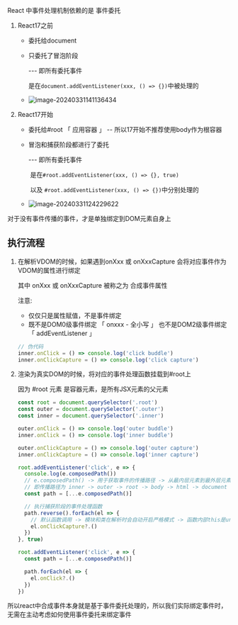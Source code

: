 React 中事件处理机制依赖的是 事件委托

1. React17之前 
   + 委托给document
   
   + 只委托了冒泡阶段 
   
     --- 即所有委托事件
   
     ​     是在`document.addEventListener(xxx, () => {})`中被处理的
   
   + ![image-20240331141136434](https://s2.loli.net/2024/03/31/tRoMO1UimgSKqNl.png) 
   
2. React17开始
   + 委托给#root 「 应用容器 」 -- 所以17开始不推荐使用body作为根容器
   
   + 冒泡和捕获阶段都进行了委托 
   
     --- 即所有委托事件
   
     ​      是在`#root.addEventListener(xxx, () => {}, true)` 
   
     ​	 以及 `#root.addEventListener(xxx, () => {})`中分别处理的
   
   + ![image-20240331124229622](https://s2.loli.net/2024/03/31/HOa21XVLdnhUKwN.png)

对于没有事件传播的事件，才是单独绑定到DOM元素自身上



## 执行流程

1. 在解析VDOM的时候，如果遇到onXxx 或 onXxxCapture 会将对应事件作为VDOM的属性进行绑定

   其中 onXxx 或 onXxxCapture 被称之为 合成事件属性

   注意:

   + 仅仅只是属性赋值，不是事件绑定
   + 既不是DOM0级事件绑定 「 onxxx - 全小写 」 也不是DOM2级事件绑定 「 addEventListener 」

   ```js
   // 伪代码
   inner.onClick = () => console.log('click buddle')
   inner.onClickCapture = () => console.log('click capture')
   ```

   

2. 渲染为真实DOM的时候，将对应的事件处理函数挂载到#root上

   因为 #root 元素 是容器元素，是所有JSX元素的父元素

   ```js
   const root = document.querySelector('.root')
   const outer = document.querySelector('.outer')
   const inner = document.querySelector('.inner')
   
   outer.onClick = () => console.log('outer buddle')
   inner.onClick = () => console.log('inner buddle')
   
   outer.onClickCapture = () => console.log('outer capture')
   inner.onClickCapture = () => console.log('inner capture')
   
   root.addEventListener('click', e => {
     console.log(e.composedPath())
     // e.composedPath() -> 用于获取事件的传播路径 -> 从最内层元素到最外层元素
     // 即传播路径为 inner -> outer -> root -> body -> html -> document -> window
     const path = [...e.composedPath()]
   
     // 执行捕获阶段的事件处理函数
     path.reverse().forEach(el => {
       // 默认函数调用 -> 模块和类在解析时会自动开启严格模式 -> 函数内部this是undefined
       el.onClickCapture?.()
     })
   }, true)
   
   root.addEventListener('click', e => {
     const path = [...e.composedPath()]
   
     path.forEach(el => {
       el.onClick?.()
     })
   })
   ```
   
    

所以react中合成事件本身就是基于事件委托处理的，所以我们实际绑定事件时，无需在主动考虑如何使用事件委托来绑定事件